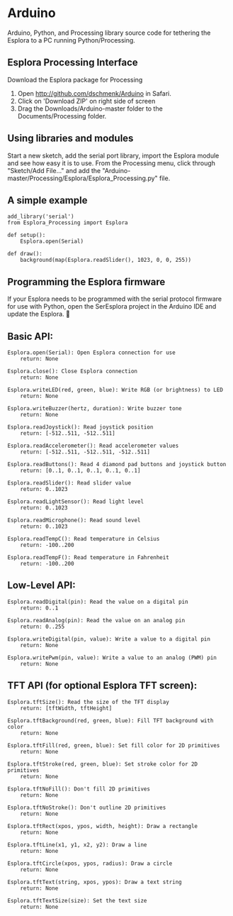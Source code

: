 # Arduino
Arduino, Python, and Processing library source code for tethering the Esplora to a PC running Python/Processing.

## Esplora Processing Interface
Download the Esplora package for Processing
1. Open http://github.com/dschmenk/Arduino in Safari.
2. Click on 'Download ZIP' on right side of screen
3. Drag the Downloads/Arduino-master folder to the Documents/Processing folder.

## Using libraries and modules
Start a new sketch, add the serial port library, import the Esplora module and see how easy it is to use. From the Processing menu, click through "Sketch/Add File..." and add the "Arduino-master/Processing/Esplora/Esplora_Processing.py" file.

## A simple example
```
add_library('serial')
from Esplora_Processing import Esplora

def setup():
    Esplora.open(Serial)
    
def draw():
    background(map(Esplora.readSlider(), 1023, 0, 0, 255))
```
## Programming the Esplora firmware
If your Esplora needs to be programmed with the serial protocol firmware for use with Python, open the SerEsplora project in the Arduino IDE and update the Esplora.

## Basic API:
	Esplora.open(Serial): Open Esplora connection for use
		return: None

	Esplora.close(): Close Esplora connection
		return: None

	Esplora.writeLED(red, green, blue): Write RGB (or brightness) to LED
 		return: None

	Esplora.writeBuzzer(hertz, duration): Write buzzer tone
  		return: None

	Esplora.readJoystick(): Read joystick position
 		return: [-512..511, -512..511]

	Esplora.readAccelerometer(): Read accelerometer values
 		return: [-512..511, -512..511, -512..511]

	Esplora.readButtons(): Read 4 diamond pad buttons and joystick button
		return: [0..1, 0..1, 0..1, 0..1, 0..1]

	Esplora.readSlider(): Read slider value
		return: 0..1023

	Esplora.readLightSensor(): Read light level
		return: 0..1023

	Esplora.readMicrophone(): Read sound level
		return: 0..1023

	Esplora.readTempC(): Read temperature in Celsius
		return: -100..200

	Esplora.readTempF(): Read temperature in Fahrenheit
		return: -100..200


## Low-Level API:
	Esplora.readDigital(pin): Read the value on a digital pin
		return: 0..1

	Esplora.readAnalog(pin): Read the value on an analog pin
		return: 0..255

	Esplora.writeDigital(pin, value): Write a value to a digital pin
		return: None

	Esplora.writePwm(pin, value): Write a value to an analog (PWM) pin
		return: None


## TFT API (for optional Esplora TFT screen):
	Esplora.tftSize(): Read the size of the TFT display
		return: [tftWidth, tftHeight]

	Esplora.tftBackground(red, green, blue): Fill TFT background with color
		return: None

	Esplora.tftFill(red, green, blue): Set fill color for 2D primitives
		return: None

	Esplora.tftStroke(red, green, blue): Set stroke color for 2D primitives
		return: None

	Esplora.tftNoFill(): Don't fill 2D primitives
		return: None

	Esplora.tftNoStroke(): Don't outline 2D primitives
		return: None

	Esplora.tftRect(xpos, ypos, width, height): Draw a rectangle
		return: None

	Esplora.tftLine(x1, y1, x2, y2): Draw a line
		return: None

	Esplora.tftCircle(xpos, ypos, radius): Draw a circle
		return: None

	Esplora.tftText(string, xpos, ypos): Draw a text string
		return: None

	Esplora.tftTextSize(size): Set the text size
		return: None
 


